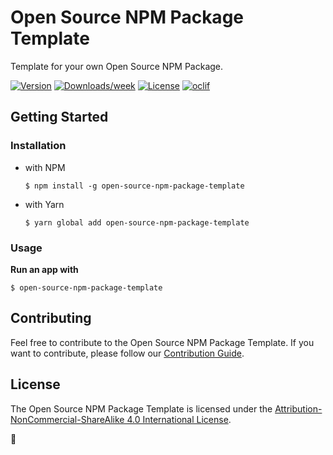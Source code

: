 # Open Source NPM Package Template

Template for your own Open Source NPM Package.

[![Version](https://img.shields.io/npm/v/open-source-npm-package-template.svg)](https://npmjs.org/package/open-source-npm-package-template)
[![Downloads/week](https://img.shields.io/npm/dw/open-source-npm-package-template.svg)](https://npmjs.org/package/open-source-npm-package-template)
[![License](https://img.shields.io/npm/l/open-source-npm-package-template.svg)](https://github.com/prokopsimek/open-source-npm-package-template/blob/master/package.json)
[![oclif](https://img.shields.io/badge/cli-oclif-brightgreen.svg)](https://oclif.io)

## Getting Started

### Installation

- with NPM
  
  ```$ npm install -g open-source-npm-package-template``` 
- with Yarn 
  
  ```$ yarn global add open-source-npm-package-template```

### Usage

**Run an app with**
```
$ open-source-npm-package-template
```

## Contributing

Feel free to contribute to the Open Source NPM Package Template. If you want to contribute, please follow our [Contribution Guide](CONTRIBUTING.md).

## License

The Open Source NPM Package Template is licensed under the [Attribution-NonCommercial-ShareAlike 4.0 International License](https://creativecommons.org/licenses/by-nc-sa/4.0/).

👋

